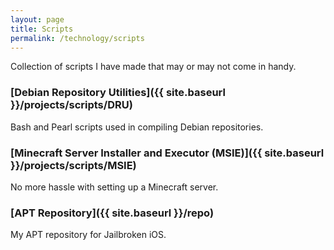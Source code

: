```yaml
---
layout: page
title: Scripts
permalink: /technology/scripts
---
```


Collection of scripts I have made that may or may not come in handy.

### [Debian Repository Utilities]({{ site.baseurl }}/projects/scripts/DRU)

Bash and Pearl scripts used in compiling Debian repositories.

### [Minecraft Server Installer and Executor (MSIE)]({{ site.baseurl }}/projects/scripts/MSIE)

No more hassle with setting up a Minecraft server.

### [APT Repository]({{ site.baseurl }}/repo)

My APT repository for Jailbroken iOS.
